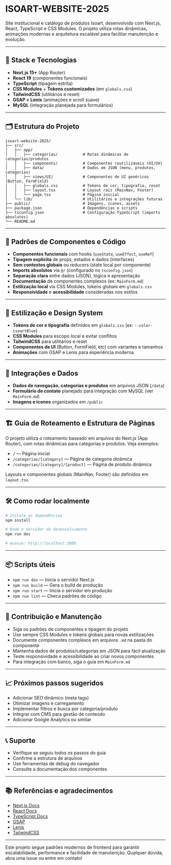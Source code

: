# ISOART-WEBSITE-2025

Site institucional e catálogo de produtos Isoart, desenvolvido com Next.js, React, TypeScript e CSS Modules. O projeto utiliza rotas dinâmicas, animações modernas e arquitetura escalável para facilitar manutenção e evolução.

---

## 🚀 Stack e Tecnologias

- **Next.js 15+** (App Router)
- **React 19** (componentes funcionais)
- **TypeScript** (tipagem estrita)
- **CSS Modules** + **Tokens customizados** (em `globals.css`)
- **TailwindCSS** (utilitários e reset)
- **GSAP** e **Lenis** (animações e scroll suave)
- **MySQL** (integração planejada para formulários)

---

## 🗂️ Estrutura do Projeto

```
isoart-website-2025/
├── src/
│   ├── app/
│   │   ├── categorias/           # Rotas dinâmicas de categorias/produtos
│   │   ├── components/           # Componentes reutilizáveis (UI/UX)
│   │   ├── data/                 # Dados em JSON (menu, produtos, categorias)
│   │   ├── views/UI/             # Componentes de UI genéricos (Button, FormField)
│   │   ├── globals.css           # Tokens de cor, tipografia, reset
│   │   ├── layout.tsx            # Layout raiz (MainNav, Footer)
│   │   └── page.tsx              # Página inicial
│   └── lib/                      # Utilitários e integrações futuras
├── public/                       # Imagens, ícones, assets
├── package.json                  # Dependências e scripts
├── tsconfig.json                 # Configuração TypeScript (imports absolutos)
└── README.md
```

---

## 🧩 Padrões de Componentes e Código

- **Componentes funcionais** com hooks (`useState`, `useEffect`, `useRef`)
- **Tipagem explícita** de props, estados e dados (interfaces)
- **Sem contextos globais** ou reducers (state local por componente)
- **Imports absolutos** via `@/` (configurado no `tsconfig.json`)
- **Separação clara** entre dados (JSON), lógica e apresentação
- **Documentação** de componentes complexos (ex: `MainForm.md`)
- **Estilização local** via CSS Modules, tokens globais em `globals.css`
- **Responsividade** e **acessibilidade** consideradas nos estilos

---

## 🎨 Estilização e Design System

- **Tokens de cor e tipografia** definidos em `globals.css` (ex: `--color-isoartBlue`)
- **CSS Modules** para escopo local e evitar conflitos
- **TailwindCSS** para utilitários e reset
- **Componentes de UI** (Button, FormField, etc) com variantes e tamanhos
- **Animações** com GSAP e Lenis para experiência moderna

---

## 🔗 Integrações e Dados

- **Dados de navegação, categorias e produtos** em arquivos JSON (`/data`)
- **Formulário de contato** planejado para integração com MySQL (ver `MainForm.md`)
- **Imagens e ícones** organizados em `/public`

---

## 🏗️ Guia de Roteamento e Estrutura de Páginas

O projeto utiliza o roteamento baseado em arquivos do Next.js (App Router), com rotas dinâmicas para categorias e produtos. Veja exemplos:

- `/` — Página inicial
- `/categorias/[category]` — Página de categoria dinâmica
- `/categorias/[category]/[product]` — Página de produto dinâmica

Layouts e componentes globais (MainNav, Footer) são definidos em `layout.tsx`.

---

## 🛠️ Como rodar localmente

```bash
# Instale as dependências
npm install

# Rode o servidor de desenvolvimento
npm run dev

# Acesse: http://localhost:3000
```

---

## 📦 Scripts úteis

- `npm run dev` — Inicia o servidor Next.js
- `npm run build` — Gera o build de produção
- `npm run start` — Inicia o servidor em produção
- `npm run lint` — Checa padrões de código

---

## 🤝 Contribuição e Manutenção

- Siga os padrões de componentes e tipagem do projeto
- Use sempre CSS Modules e tokens globais para novas estilizações
- Documente componentes complexos em arquivos `.md` na pasta do componente
- Mantenha dados de produtos/categorias em JSON para fácil atualização
- Teste responsividade e acessibilidade ao criar novos componentes
- Para integração com banco, siga o guia em `MainForm.md`

---

## 📈 Próximos passos sugeridos

- Adicionar SEO dinâmico (meta tags)
- Otimizar imagens e carregamento
- Implementar filtros e busca por categoria/produto
- Integrar com CMS para gestão de conteúdo
- Adicionar Google Analytics ou similar

---

## 📞 Suporte

- Verifique se seguiu todos os passos do guia
- Confirme a estrutura de arquivos
- Use ferramentas de debug do navegador
- Consulte a documentação dos componentes

---

## 📚 Referências e agradecimentos

- [Next.js Docs](https://nextjs.org/docs)
- [React Docs](https://react.dev/)
- [TypeScript Docs](https://www.typescriptlang.org/docs/)
- [GSAP](https://greensock.com/gsap/)
- [Lenis](https://github.com/studio-freight/lenis)
- [TailwindCSS](https://tailwindcss.com/)

---

Este projeto segue padrões modernos de frontend para garantir escalabilidade, performance e facilidade de manutenção. Qualquer dúvida, abra uma issue ou entre em contato!